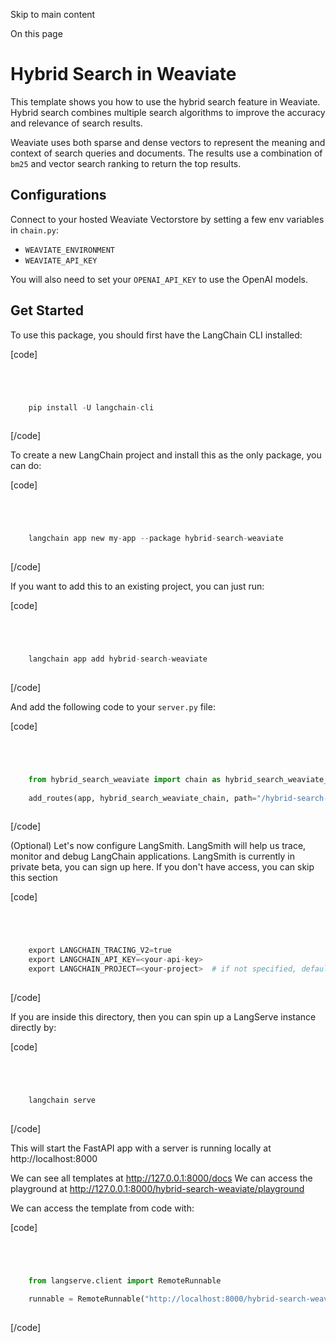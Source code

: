 

Skip to main content

On this page

# Hybrid Search in Weaviate

This template shows you how to use the hybrid search feature in Weaviate. Hybrid search combines multiple search algorithms to improve the accuracy and relevance of search results.

Weaviate uses both sparse and dense vectors to represent the meaning and context of search queries and documents. The results use a combination of `bm25` and vector search ranking to return the top
results.

## Configurations​

Connect to your hosted Weaviate Vectorstore by setting a few env variables in `chain.py`:

  * `WEAVIATE_ENVIRONMENT`
  * `WEAVIATE_API_KEY`

You will also need to set your `OPENAI_API_KEY` to use the OpenAI models.

## Get Started​

To use this package, you should first have the LangChain CLI installed:

[code]
```python




    pip install -U langchain-cli  
    


```
[/code]


To create a new LangChain project and install this as the only package, you can do:

[code]
```python




    langchain app new my-app --package hybrid-search-weaviate  
    


```
[/code]


If you want to add this to an existing project, you can just run:

[code]
```python




    langchain app add hybrid-search-weaviate  
    


```
[/code]


And add the following code to your `server.py` file:

[code]
```python




    from hybrid_search_weaviate import chain as hybrid_search_weaviate_chain  
      
    add_routes(app, hybrid_search_weaviate_chain, path="/hybrid-search-weaviate")  
    


```
[/code]


(Optional) Let's now configure LangSmith. LangSmith will help us trace, monitor and debug LangChain applications. LangSmith is currently in private beta, you can sign up here. If you don't have
access, you can skip this section

[code]
```python




    export LANGCHAIN_TRACING_V2=true  
    export LANGCHAIN_API_KEY=<your-api-key>  
    export LANGCHAIN_PROJECT=<your-project>  # if not specified, defaults to "default"  
    


```
[/code]


If you are inside this directory, then you can spin up a LangServe instance directly by:

[code]
```python




    langchain serve  
    


```
[/code]


This will start the FastAPI app with a server is running locally at http://localhost:8000

We can see all templates at http://127.0.0.1:8000/docs We can access the playground at http://127.0.0.1:8000/hybrid-search-weaviate/playground

We can access the template from code with:

[code]
```python




    from langserve.client import RemoteRunnable  
      
    runnable = RemoteRunnable("http://localhost:8000/hybrid-search-weaviate")  
    


```
[/code]


